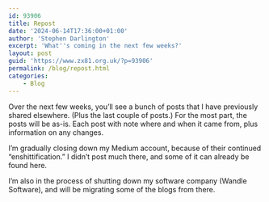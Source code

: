 ```yaml
---
id: 93906
title: Repost
date: '2024-06-14T17:36:00+01:00'
author: 'Stephen Darlington'
excerpt: 'What''s coming in the next few weeks?'
layout: post
guid: 'https://www.zx81.org.uk/?p=93906'
permalink: /blog/repost.html
categories:
    - Blog
---
```


Over the next few weeks, you’ll see a bunch of posts that I have previously shared elsewhere. (Plus the last couple of posts.) For the most part, the posts will be as-is. Each post with note where and when it came from, plus information on any changes.

I’m gradually closing down my Medium account, because of their continued “enshittification.” I didn’t post much there, and some of it can already be found here.

I’m also in the process of shutting down my software company (Wandle Software), and will be migrating some of the blogs from there.